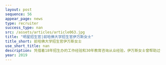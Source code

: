 ```yaml
---
layout: post
sequence: 56
appear_page: news
type: recruiter
success_type: nan
src: /assets/articles/article063.jpg
title: "明星招生官|前哈佛大学招生官伊万斯女士"
title_short: 前哈佛大学招生官伊万斯女士
use_short_title: nan
description: 凭借着18年招生办的工作经验和30年教育咨询从业经验，伊万斯女士曾帮助过许多易美学子打破僵化的申请格局，突破各种难关，并以高实用性、高质量、针对性强的方案对易美学子进行细致的辅导。让学子在辅导过程之中切实感受到优质的高端咨询，她常年的招生经验所带来的巨大优势，让学子们受益匪浅。
year: 2019
---
```


